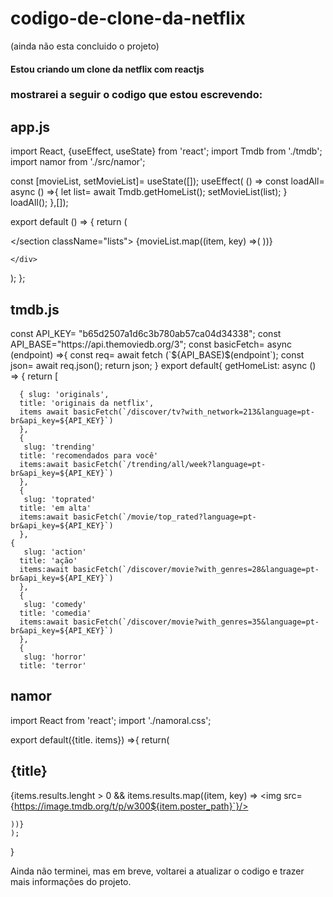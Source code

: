 # codigo-de-clone-da-netflix
(ainda não esta concluido o projeto)
<h4> Estou criando um clone da netflix com reactjs </h4>
<h3> mostrarei a seguir o codigo que estou escrevendo:</h3>
<h2> app.js</h2>
<p>import React, {useEffect, useState} from 'react';
import Tmdb from './tmdb';
import namor from './src/namor';

const [movieList, setMovieList]= useState([]);
useEffect( () =>
  const loadAll= async () =>{
 let list= await Tmdb.getHomeList();
    setMovieList(list);
  }
          loadAll();
},[]);
  


export default () => {
  return (
    <div className="page">
      <section> 
      </section className="lists">
      {movieList.map((item, key) =>(
     <namor key={key} title={item.title} items={item.items}/>
      ))}
     
    </div>
  );
};
</p>
<h2>tmdb.js</h2>
<p>
  const API_KEY= "b65d2507a1d6c3b780ab57ca04d34338";
const API_BASE="https://api.themoviedb.org/3";
const basicFetch= async (endpoint) =>{
  const req= await fetch (`${API_BASE)$(endpoint`);
  const json= await req.json();
  return json;
}
export default{
  getHomeList: async () => {
    return [
    
      { slug: 'originals',
      title: 'originais da netflix',
      items await basicFetch(`/discover/tv?with_network=213&language=pt-br&api_key=${API_KEY}`)
      },
      {
       slug: 'trending'
      title: 'recomendados para você'
      items:await basicFetch(`/trending/all/week?language=pt-br&api_key=${API_KEY}`)
      },
      {
       slug: 'toprated'
      title: 'em alta'
      items:await basicFetch(`/movie/top_rated?language=pt-br&api_key=${API_KEY}`)
      },
    {
       slug: 'action'
      title: 'ação'
      items:await basicFetch(`/discover/movie?with_genres=28&language=pt-br&api_key=${API_KEY}`)
      },
      {
       slug: 'comedy'
      title: 'comedia'
      items:await basicFetch(`/discover/movie?with_genres=35&language=pt-br&api_key=${API_KEY}`)
      },
      {
       slug: 'horror'
      title: 'terror'
  </p>
  <h2>namor</h2>
  <p>
  import React from 'react';
import './namoral.css';


export default({title. items}) =>{
  return(
    <div> <h2>{title}</h2>
    </div>
    <div className="moviRow -- listarea">
    {items.results.lenght > 0 && items.results.map((item, key) => <img src={https://image.tmdb.org/t/p/w300${item.poster_path}`}/>
      
    ))}
    );

}
  </p>
  
  <p> Ainda não terminei, mas em breve, voltarei a atualizar o codigo e trazer mais informações do projeto. </p>

